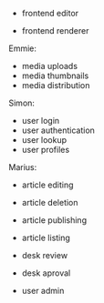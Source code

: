 
* frontend editor

* frontend renderer

Emmie:
* media uploads
* media thumbnails
* media distribution

Simon:
* user login 
* user authentication
* user lookup
* user profiles

Marius:
* article editing
* article deletion
* article publishing
* article listing

* desk review
* desk aproval
* user admin
